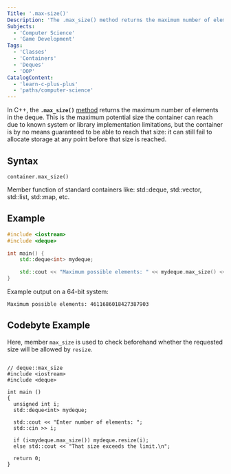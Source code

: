 ```yaml
---
Title: '.max-size()'
Description: 'The .max_size() method returns the maximum number of elements that a deque container can theoretically hold as content.'
Subjects:
  - 'Computer Science'
  - 'Game Development'
Tags:
  - 'Classes'
  - 'Containers'
  - 'Deques'
  - 'OOP'
CatalogContent:
  - 'learn-c-plus-plus'
  - 'paths/computer-science'
---
```


In C++, the **`.max_size()`** [method](https://www.codecademy.com/resources/docs/cpp/methods) returns the maximum number of elements in the deque. This is the maximum potential size the container can reach due to known system or library implementation limitations, but the container is by no means guaranteed to be able to reach that size: it can still fail to allocate storage at any point before that size is reached.

## Syntax

`container.max_size()`

Member function of standard containers like:
std::deque, std::vector, std::list, std::map, etc.

## Example

```cpp
#include <iostream>
#include <deque>

int main() {
    std::deque<int> mydeque;

    std::cout << "Maximum possible elements: " << mydeque.max_size() << '\n';
}
```
Example output on a 64-bit system:
```shell
Maximum possible elements: 4611686018427387903
```

## Codebyte Example

Here, member `max_size` is used to check beforehand whether the requested size will be allowed by `resize`.

```codebyte/cpp

// deque::max_size
#include <iostream>
#include <deque>

int main ()
{
  unsigned int i;
  std::deque<int> mydeque;

  std::cout << "Enter number of elements: ";
  std::cin >> i;

  if (i<mydeque.max_size()) mydeque.resize(i);
  else std::cout << "That size exceeds the limit.\n";

  return 0;
}

```
